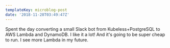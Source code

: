 ```yaml
---
templateKey: microblog-post
date: '2018-11-28T03:49:47Z'
---
```


Spent the day converting a small Slack bot from Kubeless+PostgreSQL to AWS Lambda and DynamoDB. I like it a lot! And it&apos;s going to be super cheap to run. I see more Lambda in my future.

